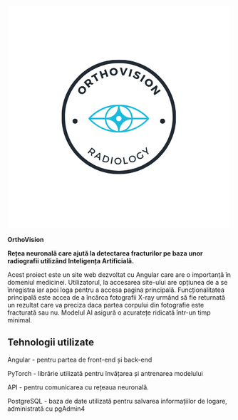 
![Descriere](public/Orthovision.png)


**OrthoVision**  

**Rețea neuronală care ajută la detectarea fracturilor pe baza unor radiografii utilizând Inteligența Artificială.**

Acest proiect este un site web dezvoltat cu Angular care are o importanță în domeniul medicinei. Utilizatorul, la accesarea site-ului are opțiunea de a se înregistra iar apoi loga pentru a accesa pagina principală. Funcționalitatea principală este accea de a încărca fotografii X-ray urmând să fie returnată un rezultat care va preciza daca partea corpului din fotografie este fracturată sau nu. Modelul AI asigură o acuratețe ridicată într-un timp minimal.


## Tehnologii utilizate

Angular - pentru partea de front-end și back-end 

PyTorch - librărie utilizată pentru învățarea și antrenarea modelului

API - pentru comunicarea cu rețeaua neuronală.

PostgreSQL - baza de date utilizată pentru salvarea informațiilor de logare, administrată cu pgAdmin4

